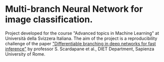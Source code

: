 # Multi-branch Neural Network for image classification.
Project developed for the course "Advanced topics in Machine Learning" at Università della Svizzera Italiana.
The aim of the project is a reproducibility challenge of the paper ["Differentiable branching in deep networks for fast inference"](https://ieeexplore.ieee.org/document/9054209) by professor S. Scardapane et al., DIET Department, Sapienza University of Rome.